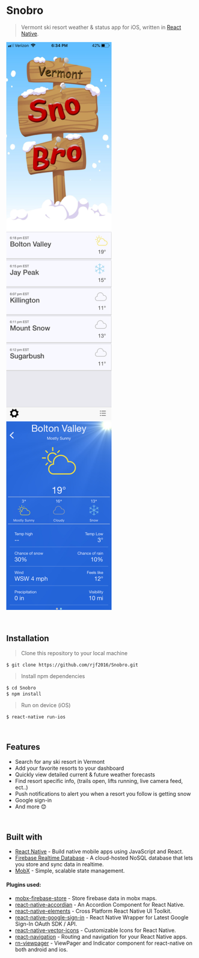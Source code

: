 # Snobro
> Vermont ski resort weather & status app for iOS, written in [React Native](https://facebook.github.io/react-native/). 

<img src="https://github.com/rjf2016/Snobro/blob/master/images/splash.PNG" width="280" height="500"> <img src="https://github.com/rjf2016/Snobro/blob/master/images/listview.PNG" width="280" height="500"> <img src="https://github.com/rjf2016/Snobro/blob/master/images/bolton.PNG" width="280" height="500">

<br>

## Installation

> Clone this repository to your local machine 

```shell
$ git clone https://github.com/rjf2016/Snobro.git
```

> Install npm dependencies

```shell
$ cd Snobro
$ npm install
``` 

> Run on device (iOS)

```shell
$ react-native run-ios
```

<br>

## Features

* Search for any ski resort in Vermont
* Add your favorite resorts to your dashboard
* Quickly view detailed current & future weather forecasts 
* Find resort specific info, (trails open, lifts running, live camera feed, ect..)
* Push notifications to alert you when a resort you follow is getting snow
* Google sign-in
* And more 😊

<br>

## Built with

* [React Native](https://facebook.github.io/react-native/) - Build native mobile apps using JavaScript and React.
* [Firebase Realtime Database](https://www.npmjs.com/package/firebase) - A cloud-hosted NoSQL database that lets you store and sync data in realtime.
* [MobX](https://www.npmjs.com/package/mobx) - Simple, scalable state management.

#### Plugins used:

* [mobx-firebase-store](https://github.com/nyura123/mobx-firebase-store) - Store firebase data in mobx maps.
* [react-native-accordian](https://www.npmjs.com/package/react-native-accordion) - An Accordion Component for React Native.
* [react-native-elements](https://www.npmjs.com/package/react-native-elements) - Cross Platform React Native UI Toolkit.
* [react-native-google-sign-in](https://www.npmjs.com/package/react-native-google-sign-in) - React Native Wrapper for Latest Google Sign-In OAuth SDK / API.
* [react-native-vector-icons](https://github.com/oblador/react-native-vector-icons) - Customizable Icons for React Native.
* [react-navigation](https://www.npmjs.com/package/react-navigation) - Routing and navigation for your React Native apps.
* [rn-viewpager](https://www.npmjs.com/package/rn-viewpager) - ViewPager and Indicator component for react-native on both android and ios.
